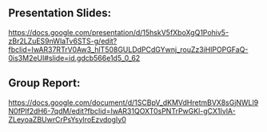 ## Presentation Slides:
https://docs.google.com/presentation/d/15hskV5fXboXgQ1Pohiv5-zBr2LZuES9nWlaTv6STS-g/edit?fbclid=IwAR37RTrV0Aw3_hlT508GULDdPCdGYwnj_rouZz3iHlPOPGFaQ-0is3M2eUI#slide=id.gdcb566e1d5_0_62

## Group Report:
https://docs.google.com/document/d/1SCBpV_dKMVdHretmBVX8sGjNWLl9N0fPlf2dH6-7qdM/edit?fbclid=IwAR31QOXT0sPNTrPwGKl-gCX1IvlA-ZLeyoaZBUwrCrPsYsyIroEzvdogIy0